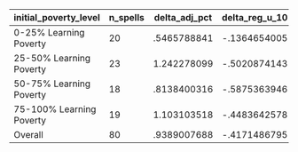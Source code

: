 initial_poverty_level|n_spells|delta_adj_pct|delta_reg_u_10|delta_reg_u_20|delta_reg_u_30|delta_reg_u_40|delta_reg_u_50|delta_reg_u_60|delta_reg_u_70|delta_reg_u_80|delta_reg_u_90
---|---|---|---|---|---|---|---|---|---|---|---
0-25% Learning Poverty|20|.5465788841|-.1364654005|.0109704137|.0915019959|.206557557|.4386979938|.6443479061|.7828226089|1.127651453|1.528926611
25-50% Learning Poverty|23|1.242278099|-.5020874143|-.1443696022|.0492232181|.9230068922|1.089253068|1.715368271|2.613255262|3.189684629|3.383894205
50-75% Learning Poverty|18|.8138400316|-.5875363946|.2392011434|.5226565599|.6258043647|.7613295317|.9023186564|1.047798157|1.788669586|2.141991138
75-100% Learning Poverty|19|1.103103518|-.4483642578|-.0539535508|.0972191915|.6527267694|1.048017859|1.478873134|1.89380753|2.301187038|2.936262608
Overall|80|.9389007688|-.4171486795|.0022426317|.1777144521|.6128324866|.8430381417|1.208509445|1.632550359|2.147929668|2.534411669
